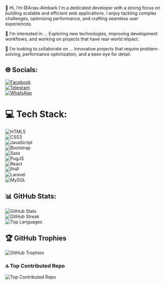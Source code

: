 👋 Hi, I’m @Anas-Almbark
I'm a dedicated developer with a strong focus on building scalable and efficient web applications. I enjoy tackling complex challenges, optimizing performance, and crafting seamless user experiences.

👀 I’m interested in ...
Exploring new technologies, improving development workflows, and working on projects that have real-world impact.

💞️ I’m looking to collaborate on ...
Innovative projects that require problem-solving, performance optimization, and a keen eye for detail.

## 🌐 Socials:  
[![Facebook](https://img.shields.io/badge/Facebook-%231877F2.svg?logo=Facebook&logoColor=white)](https://www.facebook.com/anas.almbark.5/)  
[![Telegram](https://img.shields.io/badge/Telegram-%2300A9E0.svg?logo=telegram&logoColor=white)](https://t.me/Anas_Almbark00)  
[![WhatsApp](https://img.shields.io/badge/WhatsApp-%2394CC41.svg?logo=whatsapp&logoColor=white)](https://wa.me/447984006484)  

# 💻 Tech Stack:  
![HTML5](https://img.shields.io/badge/html5-%23E34F26.svg?style=for-the-badge&logo=html5&logoColor=white)  
![CSS3](https://img.shields.io/badge/css3-%231572B6.svg?style=for-the-badge&logo=css3&logoColor=white)  
![JavaScript](https://img.shields.io/badge/javascript-%23323330.svg?style=for-the-badge&logo=javascript&logoColor=%23F7DF1E)  
![Bootstrap](https://img.shields.io/badge/bootstrap-%232F88B7.svg?style=for-the-badge&logo=bootstrap&logoColor=white)  
![Sass](https://img.shields.io/badge/sass-%23C69?style=for-the-badge&logo=sass&logoColor=white)  
![PugJS](https://img.shields.io/badge/pug-%23A86454.svg?style=for-the-badge&logo=pug&logoColor=white)  
![React](https://img.shields.io/badge/react-%23000.svg?style=for-the-badge&logo=react&logoColor=white)  
![PHP](https://img.shields.io/badge/php-%23777BB4.svg?style=for-the-badge&logo=php&logoColor=white)  
![Laravel](https://img.shields.io/badge/laravel-%23FF2D20.svg?style=for-the-badge&logo=laravel&logoColor=white)  
![MySQL](https://img.shields.io/badge/mysql-%234479A1.svg?style=for-the-badge&logo=mysql&logoColor=white)  

## 📊 GitHub Stats:  
![GitHub Stats](https://github-readme-stats.vercel.app/api?username=Anas-Almbark&theme=dark&hide_border=false&include_all_commits=true&count_private=true)  
![GitHub Streak](https://github-readme-streak-stats.herokuapp.com/?user=Anas-Almbark&theme=dark&hide_border=false)  
![Top Languages](https://github-readme-stats.vercel.app/api/top-langs/?username=Anas-Almbark&theme=dark&hide_border=false&include_all_commits=true&count_private=true&layout=compact)  

## 🏆 GitHub Trophies  
![GitHub Trophies](https://github-profile-trophy.vercel.app/?username=Anas-Almbark&theme=chartreuse-dark&no-frame=false&no-bg=false&margin-w=4)  

### 🔝 Top Contributed Repo  
![Top Contributed Repo](https://github-contributor-stats.vercel.app/api?username=Anas-Almbark&limit=5&theme=merko&combine_all_yearly_contributions=true)
